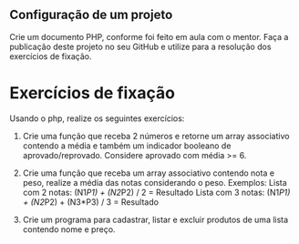 ## Configuração de um projeto

Crie um documento PHP, conforme foi feito em aula com o mentor. 
Faça a publicação deste projeto no seu GitHub e utilize para a resolução dos exercícios de fixação.

# Exercícios de fixação

Usando o php, realize os seguintes exercícios:

1. Crie uma função que receba 2 números e retorne um array
associativo contendo a média e também um indicador booleano de
aprovado/reprovado. Considere aprovado com média >= 6.

2. Crie uma função que receba um array associativo contendo nota e
peso, realize a média das notas considerando o peso. Exemplos:
Lista com 2 notas: (N1*P1) + (N2*P2) / 2 = Resultado
Lista com 3 notas: (N1*P1) + (N2*P2) + (N3*P3) / 3 = Resultado

3. Crie um programa para cadastrar, listar e excluir produtos de uma
lista contendo nome e preço.